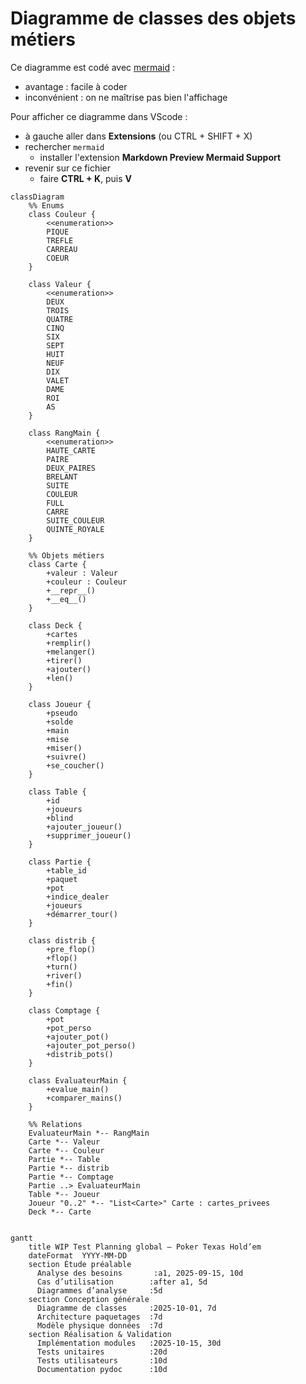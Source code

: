 
# Diagramme de classes des objets métiers

Ce diagramme est codé avec [mermaid](https://mermaid.js.org/syntax/classDiagram.html) :

* avantage : facile à coder
* inconvénient : on ne maîtrise pas bien l'affichage

Pour afficher ce diagramme dans VScode :

* à gauche aller dans **Extensions** (ou CTRL + SHIFT + X)
* rechercher `mermaid`
  * installer l'extension **Markdown Preview Mermaid Support**
* revenir sur ce fichier
  * faire **CTRL + K**, puis **V**

```mermaid
classDiagram
    %% Enums
    class Couleur {
        <<enumeration>>
        PIQUE
        TREFLE
        CARREAU
        COEUR
    }

    class Valeur {
        <<enumeration>>
        DEUX
        TROIS
        QUATRE
        CINQ
        SIX
        SEPT
        HUIT
        NEUF
        DIX
        VALET
        DAME
        ROI
        AS
    }

    class RangMain {
        <<enumeration>>
        HAUTE_CARTE
        PAIRE
        DEUX_PAIRES
        BRELANT
        SUITE
        COULEUR
        FULL
        CARRE
        SUITE_COULEUR
        QUINTE_ROYALE
    }

    %% Objets métiers
    class Carte {
        +valeur : Valeur
        +couleur : Couleur
        +__repr__()
        +__eq__()
    }

    class Deck {
        +cartes
        +remplir()
        +melanger()
        +tirer()
        +ajouter()
        +len()
    }

    class Joueur {
        +pseudo
        +solde
        +main
        +mise
        +miser()
        +suivre()
        +se_coucher()
    }

    class Table {
        +id
        +joueurs
        +blind
        +ajouter_joueur()
        +supprimer_joueur()
    }

    class Partie {
        +table_id
        +paquet
        +pot
        +indice_dealer
        +joueurs
        +démarrer_tour()
    }

    class distrib {
        +pre_flop()
        +flop()
        +turn()
        +river()
        +fin()
    }

    class Comptage {
        +pot
        +pot_perso
        +ajouter_pot()
        +ajouter_pot_perso()
        +distrib_pots()
    }

    class EvaluateurMain {
        +evalue_main()
        +comparer_mains()
    }

    %% Relations
    EvaluateurMain *-- RangMain
    Carte *-- Valeur
    Carte *-- Couleur
    Partie *-- Table
    Partie *-- distrib
    Partie *-- Comptage
    Partie ..> EvaluateurMain
    Table *-- Joueur
    Joueur "0..2" *-- "List<Carte>" Carte : cartes_privees
    Deck *-- Carte


```

```mermaid
gantt
    title WIP Test Planning global – Poker Texas Hold’em
    dateFormat  YYYY-MM-DD
    section Étude préalable
      Analyse des besoins       :a1, 2025-09-15, 10d
      Cas d’utilisation        :after a1, 5d
      Diagrammes d’analyse     :5d
    section Conception générale
      Diagramme de classes     :2025-10-01, 7d
      Architecture paquetages  :7d
      Modèle physique données  :7d
    section Réalisation & Validation
      Implémentation modules   :2025-10-15, 30d
      Tests unitaires          :20d
      Tests utilisateurs       :10d
      Documentation pydoc      :10d
```



